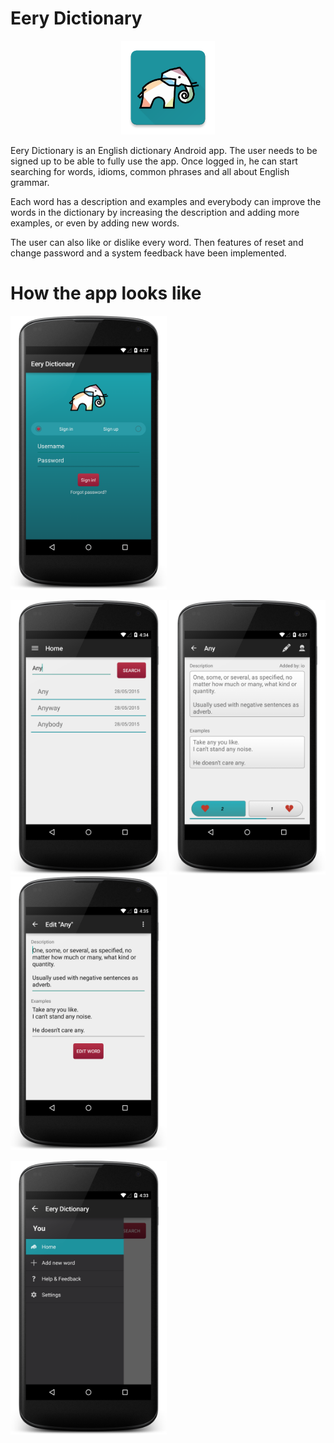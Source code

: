 # Eery Dictionary

<p align="center">
  <img src="/screenshots/icon.png" width="150"/>
</p>

<p>Eery Dictionary is an English dictionary Android app. The user needs to be signed up to be able to fully use the app. Once logged in, he can start searching for words, idioms, common phrases and all about English grammar.</p>
<p>Each word has a description and examples and everybody can improve the words in the dictionary by increasing the description and adding  more examples, or even by adding new words.</p>
<p>The user can also like or dislike every word. Then features of reset and change password and a system feedback have been implemented.</p>

# How the app looks like

<p align="left">
  <p>
    <img src="/screenshots/login-fragment.png" width="250" title="Login/Sign up/Forgot password"/>
  </p>
  <p>
    <img src="/screenshots/main-fragment-searched.png" width="250" title="Searching for words"/>
    <img src="/screenshots/appreciation.png" width="250" title="The word view with likes and dislikes"/>
    <img src="/screenshots/edit-word-activity.png" width="250" title="Editing a word"/>
  </p>
  <p>
    <img src="/screenshots/navigation-drawer.png" width="250" title="Navigation"/>
  </p>
</p>
